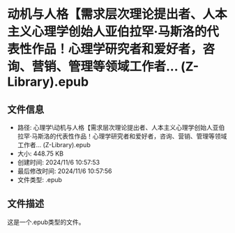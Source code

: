 ﻿# 动机与人格【需求层次理论提出者、人本主义心理学创始人亚伯拉罕·马斯洛的代表性作品！心理学研究者和爱好者，咨询、营销、管理等领域工作者... (Z-Library).epub

## 文件信息
- 路径: 心理学\动机与人格【需求层次理论提出者、人本主义心理学创始人亚伯拉罕·马斯洛的代表性作品！心理学研究者和爱好者，咨询、营销、管理等领域工作者... (Z-Library).epub
- 大小: 448.75 KB
- 创建时间: 2024/11/6 10:57:53
- 最后修改时间: 2024/11/6 10:57:56
- 文件类型: .epub

## 文件描述
这是一个.epub类型的文件。

